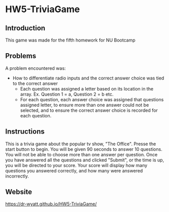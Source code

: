 # HW5-TriviaGame

## Introduction
This game was made for the fifth homework for NU Bootcamp

## Problems
A problem encountered was:
* How to differentiate radio inputs and the correct answer choice was tied to the correct answer
    * Each question was assigned a letter based on its location in the array. Ex. Question 1 = a, Question 2 = b etc.
    * For each question, each answer choice was assigned that questions assigned letter, to ensure more than one answer could not be selected, and to ensure the correct answer choice is recorded for each question.

## Instructions
This is a trivia game about the popular tv show, "The Office". Presse the start button to begin.
You will be given 90 seconds to answer 10 questions.
You will not be able to choose more than one answer per question.
Once you have answered all the questions and clicked "Submit", or the time is up, you will be directed to your score.
Your score will display how many questions you answered correctly, and how many were answered incorrectly.

## Website
https://dr-wyatt.github.io/HW5-TriviaGame/